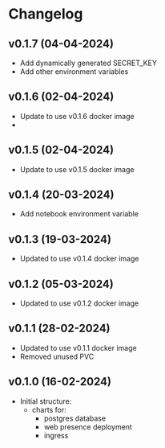 # Changelog

## v0.1.7 (04-04-2024)

- Add dynamically generated SECRET_KEY
- Add other environment variables

## v0.1.6 (02-04-2024)

- Update to use v0.1.6 docker image 
- 
## v0.1.5 (02-04-2024)

- Update to use v0.1.5 docker image 
  
## v0.1.4 (20-03-2024)

- Add notebook environment variable

## v0.1.3 (19-03-2024)

- Updated to use v0.1.4 docker image
  
## v0.1.2 (05-03-2024)

- Updated to use v0.1.2 docker image

## v0.1.1 (28-02-2024)

- Updated to use v0.1.1 docker image
- Removed unused PVC


## v0.1.0 (16-02-2024)

- Initial structure:
  - charts for:
    - postgres database
    - web presence deployment
    - ingress